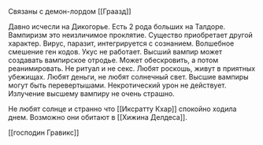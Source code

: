 Связаны с демон-лордом [[Граазд]]

Давно исчесли на Дикогорье. Есть 2 рода больших на Талдоре. Вампиризм это неизличимое проклятие. Существо приобретает другой характер. Вирус, паразит, интегрируется с сознанием. Волшебное смешение ген кодов. Укус не работает. Высший вампир может создавать вампирское отродье. Может обескровить, а потом реанимировать. Не ритуал и не секс.  Любят роскошь, живут в приятных убежищах. Любят деньги, не любят солнечный свет. 
Высшие вампиры могут быть перевертышами. Некротический урон не действует. Излучение высшему вампиру не очень страшно.

Не любят солнце и странно что [[Иксратту Кхар]] спокойно ходила днем.
Возможно они обитают в [[Хижина Делдеса]].


[[господин Гравикс]]
